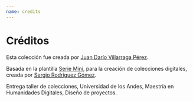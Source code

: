 ```yaml
---
name: credits
---
```


# Créditos

Esta colección fue creada por [Juan Darío Villarraga Pérez](https://srsergiorodriguez.github.io/).

Basada en la plantilla [Serie Mini](https://github.com/srsergiorodriguez/serie-mini), para la creación de colecciones digitales, creada por [Sergio Rodríguez Gómez](https://srsergiorodriguez.github.io/).

Entrega taller de colecciones, Universidad de los Andes, Maestría en Humanidades Digitales, Diseño de proyectos.

